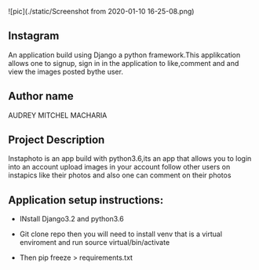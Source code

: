 ![pic](./static/Screenshot from 2020-01-10 16-25-08.png)


## Instagram
An application build using Django a python framework.This applikcation allows one to signup, sign in in the application to like,comment and and view the images posted bythe user.

## Author name
AUDREY MITCHEL MACHARIA

## Project Description
Instaphoto  is an app build with python3.6,its an app that allows you to login into an account upload images in your
account follow other users on instapics  like their photos and also one can comment on their photos


## Application setup instructions:
- INstall Django3.2 and python3.6

- Git clone repo then you will need to install venv that is a  virtual enviroment and run source virtual/bin/activate

- Then pip freeze > requirements.txt